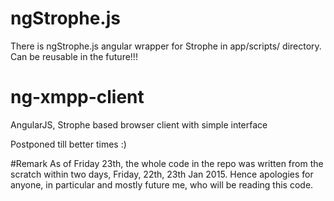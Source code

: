 # ngStrophe.js
There is ngStrophe.js angular wrapper for Strophe in app/scripts/ directory. Can be reusable in the future!!!
# ng-xmpp-client

AngularJS, Strophe based browser client with simple interface

Postponed till better times :) 

#Remark
As of Friday 23th, the whole code in the repo was written from the scratch within two days, Friday, 22th, 23th Jan 2015. Hence apologies for anyone, in particular and mostly future me, who will be reading this code. 

